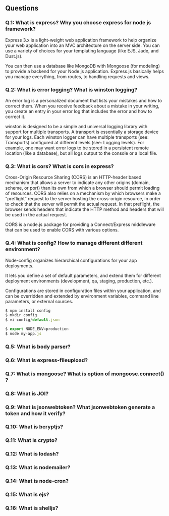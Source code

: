 ## Questions
### Q.1: What is express? Why you choose express for node js framework?
Express 3.x is a light-weight web application framework to help organize your web application into an MVC architecture on the server side. You can use a variety of choices for your templating language (like EJS, Jade, and Dust.js).

You can then use a database like MongoDB with Mongoose (for modeling) to provide a backend for your Node.js application. Express.js basically helps you manage everything, from routes, to handling requests and views. 

### Q.2: What is error logging? What is winston logging?
An error log is a personalized document that lists your mistakes and how to correct them. When you receive feedback about a mistake in your writing, you create an entry in your error log that includes the error and how to correct it.

winston is designed to be a simple and universal logging library with support for multiple transports. A transport is essentially a storage device for your logs. Each winston logger can have multiple transports (see: Transports) configured at different levels (see: Logging levels). For example, one may want error logs to be stored in a persistent remote location (like a database), but all logs output to the console or a local file.

### Q.3: What is cors? What is cors in express?
Cross-Origin Resource Sharing (CORS) is an HTTP-header based mechanism that allows a server to indicate any other origins (domain, scheme, or port) than its own from which a browser should permit loading of resources. CORS also relies on a mechanism by which browsers make a “preflight” request to the server hosting the cross-origin resource, in order to check that the server will permit the actual request. In that preflight, the browser sends headers that indicate the HTTP method and headers that will be used in the actual request.

CORS is a node.js package for providing a Connect/Express middleware that can be used to enable CORS with various options.

### Q.4: What is config? How to manage different different environment?
Node-config organizes hierarchical configurations for your app deployments.

It lets you define a set of default parameters, and extend them for different deployment environments (development, qa, staging, production, etc.).

Configurations are stored in configuration files within your application, and can be overridden and extended by environment variables, command line parameters, or external sources.

```javascript
$ npm install config
$ mkdir config
$ vi config/default.json

$ export NODE_ENV=production
$ node my-app.js
```

### Q.5: What is body parser?
### Q.6: What is express-fileupload?
### Q.7: What is mongoose? What is option of mongoose.connect() ?
### Q.8: What is JOI?
### Q.9: What is jsonwebtoken? What jsonwebtoken generate a token and how it verify?
### Q.10: What is bcryptjs?
### Q.11: What is crypto?
### Q.12: What is lodash?
### Q.13: What is nodemailer?
### Q.14: What is node-cron?
### Q.15: What is ejs?
### Q.16: What is shelljs?
